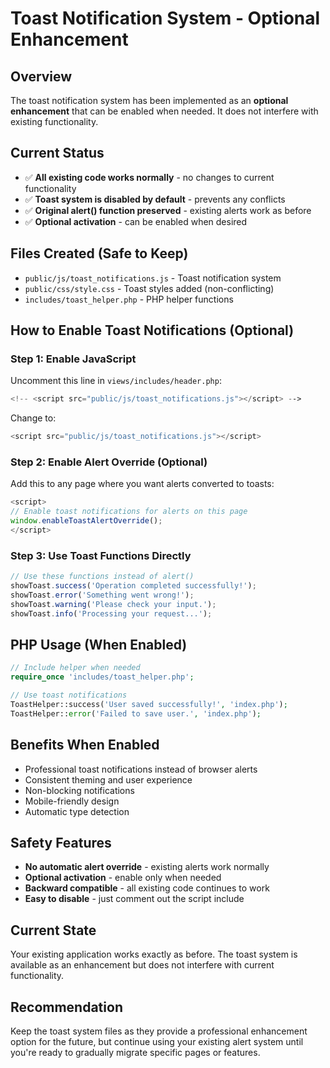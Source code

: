 # Toast Notification System - Optional Enhancement

## Overview
The toast notification system has been implemented as an **optional enhancement** that can be enabled when needed. It does not interfere with existing functionality.

## Current Status
- ✅ **All existing code works normally** - no changes to current functionality
- ✅ **Toast system is disabled by default** - prevents any conflicts
- ✅ **Original alert() function preserved** - existing alerts work as before
- ✅ **Optional activation** - can be enabled when desired

## Files Created (Safe to Keep)
- `public/js/toast_notifications.js` - Toast notification system
- `public/css/style.css` - Toast styles added (non-conflicting)
- `includes/toast_helper.php` - PHP helper functions

## How to Enable Toast Notifications (Optional)

### Step 1: Enable JavaScript
Uncomment this line in `views/includes/header.php`:
```php
<!-- <script src="public/js/toast_notifications.js"></script> -->
```
Change to:
```php
<script src="public/js/toast_notifications.js"></script>
```

### Step 2: Enable Alert Override (Optional)
Add this to any page where you want alerts converted to toasts:
```javascript
<script>
// Enable toast notifications for alerts on this page
window.enableToastAlertOverride();
</script>
```

### Step 3: Use Toast Functions Directly
```javascript
// Use these functions instead of alert()
showToast.success('Operation completed successfully!');
showToast.error('Something went wrong!');
showToast.warning('Please check your input.');
showToast.info('Processing your request...');
```

## PHP Usage (When Enabled)
```php
// Include helper when needed
require_once 'includes/toast_helper.php';

// Use toast notifications
ToastHelper::success('User saved successfully!', 'index.php');
ToastHelper::error('Failed to save user.', 'index.php');
```

## Benefits When Enabled
- Professional toast notifications instead of browser alerts
- Consistent theming and user experience
- Non-blocking notifications
- Mobile-friendly design
- Automatic type detection

## Safety Features
- **No automatic alert override** - existing alerts work normally
- **Optional activation** - enable only when needed
- **Backward compatible** - all existing code continues to work
- **Easy to disable** - just comment out the script include

## Current State
Your existing application works exactly as before. The toast system is available as an enhancement but does not interfere with current functionality.

## Recommendation
Keep the toast system files as they provide a professional enhancement option for the future, but continue using your existing alert system until you're ready to gradually migrate specific pages or features.
